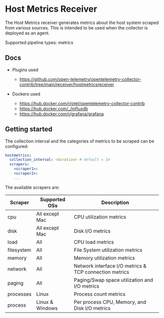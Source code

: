 # Host Metrics Receiver

The Host Metrics receiver generates metrics about the host system scraped
from various sources. This is intended to be used when the collector is
deployed as an agent.

Supported pipeline types: metrics

## Docs

* Plugins used
  * <https://github.com/open-telemetry/opentelemetry-collector-contrib/tree/main/receiver/hostmetricsreceiver>

* Dockers used
  * <https://hub.docker.com/r/otel/opentelemetry-collector-contrib>
  * <https://hub.docker.com/_/influxdb>
  * <https://hub.docker.com/r/grafana/grafana>

## Getting started

The collection interval and the categories of metrics to be scraped can be
configured:

```yaml
hostmetrics:
  collection_interval: <duration> # default = 1m
  scrapers:
    <scraper1>:
    <scraper2>:
    ...
```

The available scrapers are:

| Scraper    | Supported OSs                | Description                                            |
|------------|------------------------------|--------------------------------------------------------|
| cpu        | All except Mac               | CPU utilization metrics                                |
| disk       | All except Mac               | Disk I/O metrics                                       |
| load       | All                          | CPU load metrics                                       |
| filesystem | All                          | File System utilization metrics                        |
| memory     | All                          | Memory utilization metrics                             |
| network    | All                          | Network interface I/O metrics & TCP connection metrics |
| paging     | All                          | Paging/Swap space utilization and I/O metrics
| processes  | Linux                        | Process count metrics                                  |
| process    | Linux & Windows              | Per process CPU, Memory, and Disk I/O metrics          |
